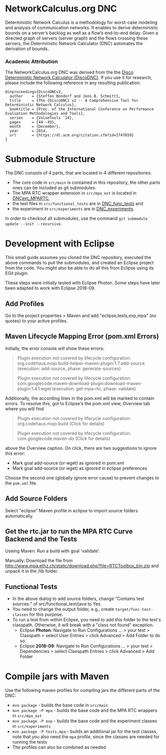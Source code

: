 # NetworkCalculus.org DNC

Deterministic Network Calculus is a methodology for worst-case modeling and analysis of communication networks. It enables to derive deterministic bounds on a server’s backlog as well as a flow’s end-to-end delay. Given a directed graph of servers (server graph) and the flows crossing these servers, the Deterministic Network Calculator (DNC) automates the derivation of bounds.

### Academic Attribution

The NetworkCalculus.org DNC was derived from the the [Disco Deterministic Network Calculator (DiscoDNC)](disco.networkcalculus.org). If you use it for research, please include the following reference in any resulting publication:

```plain
@inproceedings{DiscoDNCv2,
  author    = {Steffen Bondorf and Jens B. Schmitt},
  title     = {The {DiscoDNC} v2 -- A Comprehensive Tool for Deterministic Network Calculus},
  booktitle = {Proc. of the International Conference on Performance Evaluation Methodologies and Tools},
  series    = {ValueTools '14},
  pages     = {44--49},
  month     = {December},
  year      = 2014,
  url       = {https://dl.acm.org/citation.cfm?id=2747659}
}
```

# Submodule Structure

The DNC consists of 4 parts, that are located in 4 different repositories:
 
* The core code in `src/main` is contained in this repository, the other parts ones can be included as git submodules. 
* The MPA RTC wrapper extension in `src/mpa_ext` is located in [DNCext\_MPARTC](https://github.com/NetCal/DNCext_MPARTC), 
* the test files in `src/functional_tests` are in [DNC\_func\_tests](https://github.com/NetCal/DNC_func_tests) and 
* the experiment in `src/experiments` are in [DNC\_experiments](https://github.com/NetCal/DNC_experiments). 

In order to checkout all submodules, use the command `git submodule update --init --recursive`.

# Development with Eclipse
This small guide assumes you cloned the DNC repository, executed the above commands to pull the submodules, and created an Eclipse project from the code.
You might also be able to do all this from Eclipse using its EGit plugin.

These steps were initially tested with Eclipse Photon. Some steps have later been adapted to work with Eclipse 2018-09.

## Add Profiles
Go to the project properties > Maven and add "eclipse,tests,exp,mpa" (no quotes) to your active profiles.

## Maven Lifecycle Mapping Error (pom.xml Errors)
Initially, the error console will show these errors:<br />
> Plugin execution not covered by lifecycle configuration: org.codehaus.mojo:build-helper-maven-plugin:1.7:add-source (execution: add-source, phase: generate-sources)
>
> Plugin execution not covered by lifecycle configuration: com.googlecode.maven-download-plugin:download-maven-plugin:1.4.1:wget (execution: get-mpa-rtc, phase: validate)

Additionally, the according lines in the pom.xml will be marked to contain errors.
To resolve this, got to Eclipse's the pom.xml view, Overview tab where you will find 
> Plugin execution not covered by lifecycle configuration: org.codehaus.mojo.build (Click for details)
>
> Plugin execution not covered by lifecycle configuration: com.googlecode.maven-do (Click for details)

above the Overview caption.
On click, there are two suggestions to ignore this error:

* Mark goal add-source (or wget) as ignored in pom.xml
* Mark goal add-source (or wget) as ignored in eclipse preferences

Choose the second one (globally ignore error cause) to prevent changes to the `pom.xml` file.

## Add Source Folders
Select "eclipse" Maven profile in eclipse to import source folders automatically.

## Get the rtc.jar to run the MPA RTC Curve Backend and the Tests 
Useing Maven: Run a build with goal 'validate'.

Manually: Download the file from http://www.mpa.ethz.ch/static/download.php?file=RTCToolbox_bin.zip and unpack it in the /lib folder. 

## Functional Tests
* In the above dialog to add source folders, change "Contains test sources:" of src/functional_test/java to Yes.
* You need to change the output folder, e.g., create `target/func-test-classes` for this purpose.
* To run a test from within Eclipse, you need to add this folder to the test's classpath. Otherwise, it will break with a "class not found" exception.
  * Eclipse **Photon**:  Navigate to Run Configurations ... > your test > Classpath > select User Entries > click Advanced > Add Folder to do so.
  * Eclipse **2018-09**: Navigate to Run Configurations ... > your test > Dependencies > select Classpath Entries > click Advanced > Add Folder 

# Compile jars with Maven

Use the following maven profiles for compiling jars the different parts of the DNC:

* `mvn package` - builds the base code in `src/main`
* `mvn package -P mpa` - builds the base code and the MPA RTC wrappers in `src/mpa_ext`
* `mvn package -P exp` - builds the base code and the experiment classes in `src/experiments`
* `mvn package -P tests,mpa` - builds an additional jar for the test classes, note that you also need the `mpa` profile, since the classes are needed for running the tests
* The profiles can also be combined as needed
